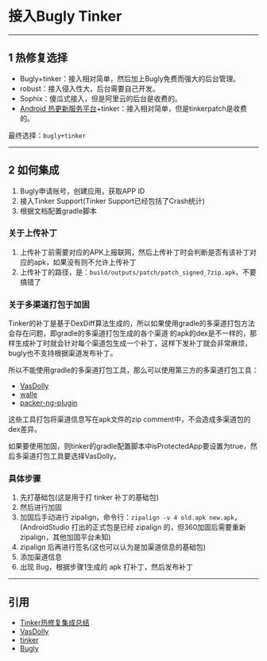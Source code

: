 # 接入Bugly Tinker

---

## 1 热修复选择

- Bugly+tinker：接入相对简单，然后加上Bugly免费而强大的后台管理。
- robust：接入侵入性大，后台需要自己开发。
- Sophix：傻瓜式接入，但是阿里云的后台是收费的。
- [Android 热更新服务平台](http://tinkerpatch.com/)+tinker：接入相对简单，但是tinkerpatch是收费的。

最终选择：`bugly+tinker`

---

## 2 如何集成

1. Bugly申请账号，创建应用，获取APP ID
2. 接入Tinker Support(Tinker Support已经包括了Crash统计)
3. 根据文档配置gradle脚本

### 关于上传补丁

1. 上传补丁前需要对应的APK上报联网，然后上传补丁时会判断是否有该补丁对应的apk，如果没有则不允许上传补丁
2. 上传补丁的路径，是：`build/outputs/patch/patch_signed_7zip.apk`，不要搞错了

### 关于多渠道打包于加固

Tinker的补丁是基于DexDiff算法生成的，所以如果使用gradle的多渠道打包方法会存在问题，即gradle的多渠道打包生成的各个渠道
的apk的dex是不一样的，那样生成补丁时就会针对每个渠道包生成一个补丁，这样下发补丁就会非常麻烦，bugly也不支持根据渠道发布补丁。

所以不能使用gradle的多渠道打包工具，那么可以使用第三方的多渠道打包工具：

- [VasDolly](https://github.com/Tencent)
- [walle](https://link.jianshu.com/?t=https://github.com/Meituan-Dianping/walle)
- [packer-ng-plugin](https://github.com/mcxiaoke/packer-ng-plugin)

这些工具打包将渠道信息写在apk文件的zip comment中，不会造成多渠道包的dex差异。

如果要使用加固，则tinker的gradle配置脚本中isProtectedApp要设置为true，然后多渠道打包工具要选择VasDolly。

### 具体步骤

1. 先打基础包(这是用于打 tinker 补丁的基础包)
1. 然后进行加固
1. 加固后手动进行 zipalign，命令行：`zipalign -v 4 old.apk new.apk`，(AndroidStudio 打出的正式包是已经 zipalign 的，但360加固后需要重新 zipalign，其他加固平台未知)
1. zipalign 后再进行签名(这也可以认为是加渠道信息的基础包)
1. 添加渠道信息
1. 出现 Bug，根据步骤1生成的 apk 打补丁，然后发布补丁

---

## 引用

- [Tinker热修复集成总结](https://www.jianshu.com/p/194c9d89b227)
- [VasDolly](https://github.com/Tencent/VasDolly)
- [tinker](https://github.com/Tencent/tinker/wiki)
- [Bugly](https://bugly.qq.com/v2/index)
